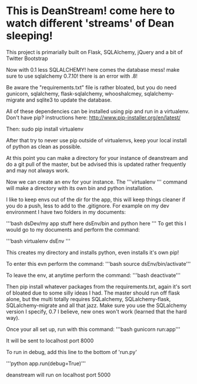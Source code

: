 This is DeanStream! come here to watch different 'streams' of Dean sleeping!
============================================================================

This project is primarially built on Flask, SQLAlchemy, jQuery and a bit of Twitter Bootstrap

Now with 0.1 less SQLALCHEMY! here comes the database mess! make sure
to use sqlalchemy 0.7.10! there is an error with .8!

Be aware the "requirements.txt" file is rather bloated, but you do need gunicorn, sqlalchemy, flask-sqlalchemy, whooshalcmey, sqlalchemy-migrate and sqlite3 to update the database.

All of these dependencies can be installed using pip and run in a virtualenv.
Don't have pip? instructions here: http://www.pip-installer.org/en/latest/

Then:
    sudo pip install virtualenv

After that try to never use pip outside of  virtualenvs, keep your local install of python as clean as possible. 

At this point you can make a directory for your instance of deanstream and do a git pull of the master, but be advised this is updated rather frequently and may not always work.

Now we can create an env for your instance. The '''virtualenv <my environment name here>''' command will make a directory with its own bin and python installation.

I like to keep envs out of the dir for the app, this will keep things cleaner if you do a push, less to add to the .gitignore. For example on my dev environment I have two folders in my documents:

'''bash
dsDev/my app stuff here
dsEnv/bin and python here
'''
To get this I would go to my documents and perform the command: 

'''bash
virtualenv dsEnv
'''

This creates my directory and installs python, even installs it's own pip!

To enter this evn perform the command:
'''bash
source dsEnv/bin/activate'''

To leave the env, at anytime perform the command:
'''bash
deactivate'''

Then pip install whatever packages from the requirements.txt, again it's sort of bloated due to some silly ideas I had. The master should run off flask alone, but the multi totally requires SQLalchemy, SQLalchemy-flask, SQLalchemy-migrate and all that jazz. Make sure you use the SQLalchemy version I specify, 0.7 I believe, new ones won't work (learned that the hard way). 

Once your all set up, run with this command:
'''bash
gunicorn run:app'''

It will be sent to localhost port 8000

To run in debug, add this line to the bottom of 'run.py'

'''python
app.run(debug=True)'''

deanstream will run on localhost port 5000

